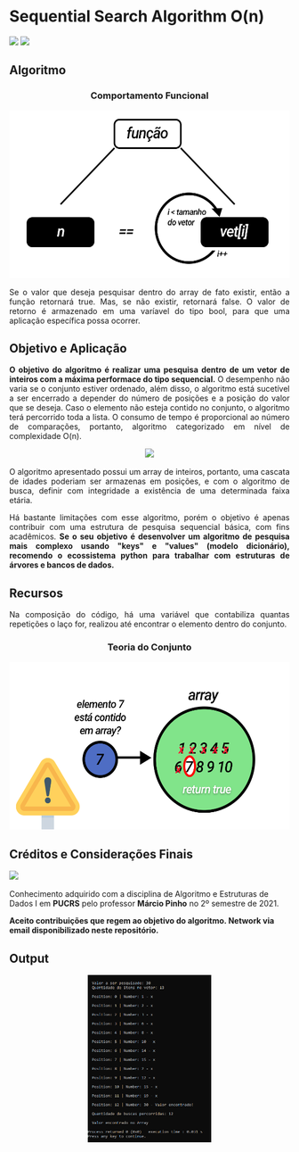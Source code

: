 <h1> Sequential Search Algorithm O(n)</h1>
<div align="left">
 <img src="https://img.shields.io/badge/C%2B%2B-00599C?style=for-the-badge&logo=c%2B%2B&logoColor=white">
 <a href="mailto:guilherme.kollet@edu.pucrs.br" target="_blank"><img src="https://img.shields.io/badge/Microsoft_Outlook-0078D4?style=for-the-badge&logo=microsoft-outlook&logoColor=white"></a> 

</div>
<h2>Algoritmo</h2>
<h3 align="center">Comportamento Funcional</h3>
<div align="center">
<img height="300em" src="https://raw.githubusercontent.com/guilhermekollet/Sequential_Search_Algorithm/main/images/function.png">
</div>

<p align="justify">Se o valor que deseja pesquisar dentro do array de fato existir, então a função retornará true. Mas, se não existir, retornará false. O valor de retorno é armazenado em uma varíavel do tipo bool, para que uma aplicação específica possa ocorrer.</p>


<h2>Objetivo e Aplicação</h2>
<p align="justify"><b>O objetivo do algoritmo é realizar uma pesquisa dentro de um vetor de inteiros com a máxima performace do tipo sequencial.</b> O desempenho não varia se o conjunto estiver ordenado, além disso, o algoritmo está sucetível a ser encerrado a depender do número de posições e a posição do valor que se deseja. Caso o elemento não esteja contido no conjunto, o algoritmo terá percorrido toda a lista. O consumo de tempo é proporcional ao número de comparações, portanto, algoritmo categorizado em nível de complexidade O(n).</p>


<div align="center">
 <img height="300em" src="https://miro.medium.com/max/724/1*5VctXSES5PrSk-5lPb_CCg.jpeg">
 </div>
<p align="justify">O algoritmo apresentado possui um array de inteiros, portanto, uma cascata de idades poderiam ser armazenas em posições, e com o algoritmo de busca, definir com integridade a existência de uma determinada faixa etária.</p>

<p align="justify">Há bastante limitações com esse algoritmo, porém o objetivo é apenas contribuir com uma estrutura de pesquisa sequencial básica, com fins acadêmicos.
<b>Se o seu objetivo é desenvolver um algoritmo de pesquisa mais complexo usando "keys" e "values" (modelo dicionário), recomendo o ecossistema python para trabalhar com estruturas de árvores e bancos de dados.</b>
 
<h2>Recursos</h2>
<p align="justify">Na composição do código, há uma variável que contabiliza quantas repetições o laço for, realizou até encontrar o elemento dentro do conjunto.
 <div align="center">
 <h3 align="center">Teoria do Conjunto</h3>
<img height="300em" src="https://raw.githubusercontent.com/guilhermekollet/Sequential_Search_Algorithm/main/images/sets.png">
</div>
 
 <h2>Créditos e Considerações Finais</h2>
 <div align="left">
 <a href="https://www.inf.pucrs.br/~pinho/" target="_blank"><img src="https://img.shields.io/badge/Google%20Chrome-4285F4?style=for-the-badge&logo=GoogleChrome&logoColor=white"></a> 
</div>
 <p>Conhecimento adquirido com a disciplina de Algoritmo e Estruturas de Dados I em <b>PUCRS</b> pelo professor <b>Márcio Pinho</b> no 2º semestre de 2021.</p>
 <b>Aceito contribuições que regem ao objetivo do algoritmo. Network via email disponibilizado neste repositório.</b>
 
 <h2>Output</h2>
 <div align="center">
<img height="300em" src="https://raw.githubusercontent.com/guilhermekollet/Sequential_Search_Algorithm/main/images/output.png">
</div>
